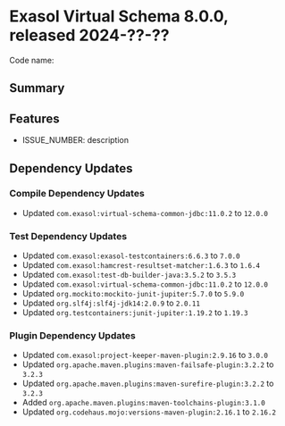 # Exasol Virtual Schema 8.0.0, released 2024-??-??

Code name:

## Summary

## Features

* ISSUE_NUMBER: description

## Dependency Updates

### Compile Dependency Updates

* Updated `com.exasol:virtual-schema-common-jdbc:11.0.2` to `12.0.0`

### Test Dependency Updates

* Updated `com.exasol:exasol-testcontainers:6.6.3` to `7.0.0`
* Updated `com.exasol:hamcrest-resultset-matcher:1.6.3` to `1.6.4`
* Updated `com.exasol:test-db-builder-java:3.5.2` to `3.5.3`
* Updated `com.exasol:virtual-schema-common-jdbc:11.0.2` to `12.0.0`
* Updated `org.mockito:mockito-junit-jupiter:5.7.0` to `5.9.0`
* Updated `org.slf4j:slf4j-jdk14:2.0.9` to `2.0.11`
* Updated `org.testcontainers:junit-jupiter:1.19.2` to `1.19.3`

### Plugin Dependency Updates

* Updated `com.exasol:project-keeper-maven-plugin:2.9.16` to `3.0.0`
* Updated `org.apache.maven.plugins:maven-failsafe-plugin:3.2.2` to `3.2.3`
* Updated `org.apache.maven.plugins:maven-surefire-plugin:3.2.2` to `3.2.3`
* Added `org.apache.maven.plugins:maven-toolchains-plugin:3.1.0`
* Updated `org.codehaus.mojo:versions-maven-plugin:2.16.1` to `2.16.2`
